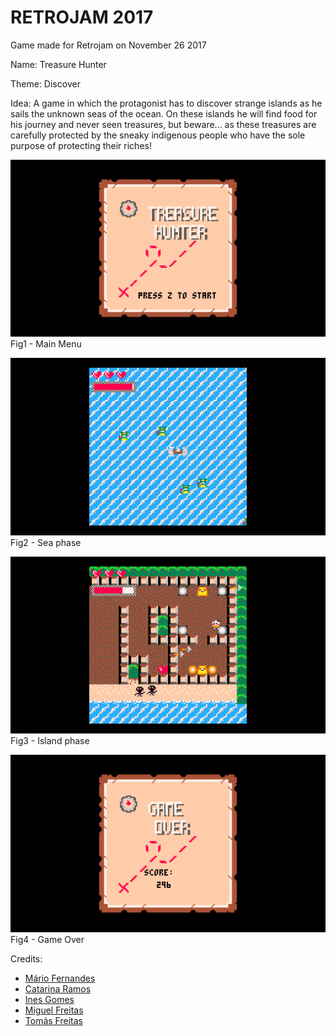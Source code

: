 # RETROJAM 2017
Game made for Retrojam on November 26 2017


Name: Treasure Hunter


Theme: Discover


Idea: A game in which the protagonist has to discover strange islands as he sails the unknown seas of the ocean. On these islands he will find food for his journey and never seen treasures, but beware... as these treasures are carefully protected by the sneaky indigenous people who have the sole purpose of protecting their riches!



![alt text](screenshots/Retrojam_1.png)
Fig1 - Main Menu

![alt text](screenshots/Retrojam_2.png)
Fig2 - Sea phase

![alt text](screenshots/Retrojam_3.png)
Fig3 - Island phase

![alt text](screenshots/Retrojam_4.png)
Fig4 - Game Over



Credits:
* [Mário Fernandes](https://github.com/MarioFernandes73)
* [Catarina Ramos](https://github.com/catramos96)
* [Ines Gomes](https://github.com/inesgomes)
* [Miguel Freitas](https://github.com/miguelagfreitas)
* [Tomás Freitas](https://github.com/TomsFreitas)
